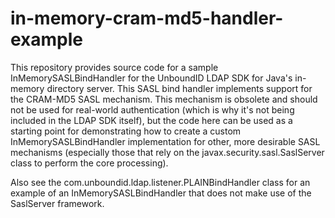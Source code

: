 # in-memory-cram-md5-handler-example

This repository provides source code for a sample InMemorySASLBindHandler for
the UnboundID LDAP SDK for Java's in-memory directory server.  This SASL bind
handler implements support for the CRAM-MD5 SASL mechanism.  This mechanism is
obsolete and should not be used for real-world authentication (which is why
it's not being included in the LDAP SDK itself), but the code here can be used
as a starting point for demonstrating how to create a custom
InMemorySASLBindHandler implementation for other, more desirable SASL
mechanisms (especially those that rely on the javax.security.sasl.SaslServer
class to perform the core processing).

Also see the com.unboundid.ldap.listener.PLAINBindHandler class for an example
of an InMemorySASLBindHandler that does not make use of the SaslServer
framework.
